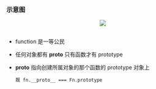 

### 示意图

  <div align=center>
     <img src="https://segmentfault.com/img/bVco7f"></img>
  </div>
  
## 
  
  - function 是一等公民
  
  - 任何对象都有 __proto__ 只有函数才有 prototype
  
  - __proto__ 指向创建所属对象的那个函数的 prototype 对象上
  
        既 fn.__proto__ === Fn.prototype
